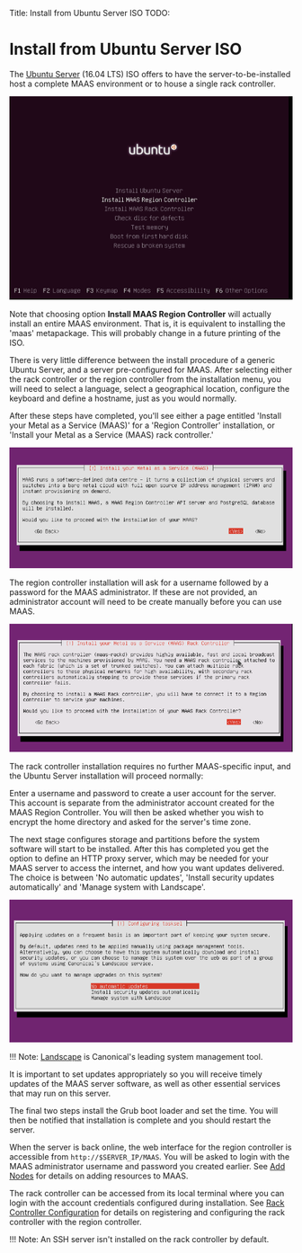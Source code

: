 Title: Install from Ubuntu Server ISO
TODO:	


# Install from Ubuntu Server ISO

The [Ubuntu Server](http://www.ubuntu.com/download/server) (16.04 LTS) ISO
offers to have the server-to-be-installed host a complete MAAS environment or
to house a single rack controller. 

!["server install menu"](./media/iso-install_01.png)

Note that choosing option **Install MAAS Region Controller** will actually
install an entire MAAS environment. That is, it is equivalent to installing the
'maas' metapackage. This will probably change in a future printing of the ISO.

There is very little difference between the install procedure of a generic
Ubuntu Server, and a server pre-configured for MAAS. After selecting either the
rack controller or the region controller from the installation menu, you will
need to select a language, select a geographical location, configure the
keyboard and define a hostname, just as you would normally. 

After these steps have completed, you'll see either a page entitled 'Install
your Metal as a Service (MAAS)' for a 'Region Controller' installation, or
'Install your Metal as a Service (MAAS) rack controller.'

![region controller install](./media/iso-install-region_01.png)

The region controller installation will ask for a username followed by a password
for the MAAS administrator. If these are not provided, an administrator account
will need to be create manually before you can use MAAS. 

![rack controller install](./media/iso-install-rack_01.png)

The rack controller installation requires no further MAAS-specific input, and
the Ubuntu Server installation will proceed normally:

Enter a username and password to create a user account for the server. This
account is separate from the administrator account created for the MAAS Region
Controller. You will then be asked whether you wish to encrypt the home
directory and asked for the server's time zone. 

The next stage configures storage and partitions before the system software will
start to be installed. After this has completed you get the option to define an
HTTP proxy server, which may be needed for your MAAS server to access the
internet, and how you want updates delivered. The choice is between 'No
automatic updates', 'Install security updates automatically' and 'Manage system
with Landscape'. 

![rack updates](./media/iso-install-region-updates.png)

!!! Note: [Landscape](https://landscape.canonical.com) is Canonical's leading
system management tool.

It is important to set updates appropriately so you will receive timely
updates of the MAAS server software, as well as other essential services that
may run on this server.

The final two steps install the Grub boot loader and set the time. You will
then be notified that installation is complete and you should restart the
server.

When the server is back online, the web interface for the region controller
is accessible from `http://$SERVER_IP/MAAS`. You will be asked to login
with the MAAS administrator username and password you created earlier. See [Add
Nodes](installconfig-add-nodes.html) for details on adding resources to MAAS.

The rack controller can be accessed from its local terminal where you can login
with the account credentials configured during installation. See [Rack
Controller Configuration](installconfig-rack.html) for details on registering
and configuring the rack controller with the region controller. 

!!! Note: An SSH server isn't installed on the rack controller by default. 
